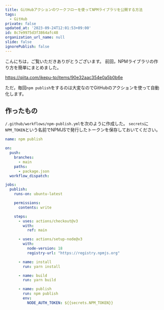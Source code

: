```yaml
---
title: GitHubアクションのワークフローを使ってNPMライブラリを公開する方法
tags:
  - GitHub
private: false
updated_at: '2023-09-24T12:01:53+09:00'
id: 8c7e9975d3f3864afc48
organization_url_name: null
slide: false
ignorePublish: false
---
```


こんにちは，ご覧いただきありがとうございます。
前回，NPMライブラリの作り方を簡単にまとめました。

https://qiita.com/ikepu-tp/items/90e32aac354e0a5b0b6e

ただ，毎回`npm publish`をするのは大変なのでGitHubのアクションを使って自動化します。

## 作ったもの

`/.github/workflows/npm-publish.yml`を次のように作成した。
`secrets`に`NPM_TOKEN`という名前でNPMJSで発行したトークンを保存しておいてください。

```yaml:npm-publish.yml
name: npm publish

on:
  push:
    branches:
      - main
    paths:
      - package.json
  workflow_dispatch:

jobs:
  publish:
    runs-on: ubuntu-latest

    permissions:
      contents: write

    steps:
      - uses: actions/checkout@v3
        with:
          ref: main

      - uses: actions/setup-node@v3
        with:
          node-version: 18
          registry-url: "https://registry.npmjs.org"

      - name: install
        run: yarn install

      - name: build
        run: yarn build

      - name: publish
        run: npm publish
        env:
          NODE_AUTH_TOKEN: ${{secrets.NPM_TOKEN}}

```
